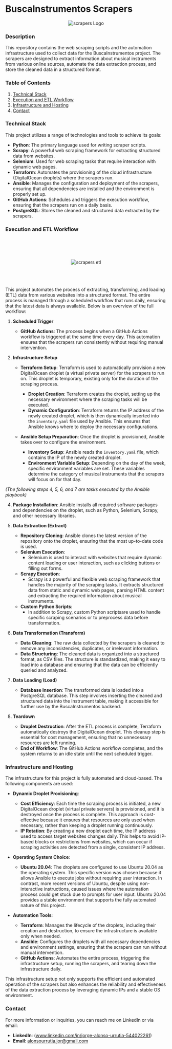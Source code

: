 # BuscaInstrumentos Scrapers
  
<div align="center">
  <img src="https://github.com/jorgeiras/buscainstrumentos_scrapers/blob/main/images/buscainstrumentoslogo.png" alt="scrapers Logo">
</div>
  
### Description
This repository contains the web scraping scripts and the automation infrastructure used to collect data for the BuscaInstrumentos project. The scrapers are designed to extract information about musical instruments from various online sources, automate the data extraction process, and store the cleaned data in a structured format.

### Table of Contents
1. [Technical Stack](#technical-stack)
2. [Execution and ETL Workflow](#execution-and-etl-workflow)
3. [Infrastructure and Hosting](#infrastructure-and-hosting)
4. [Contact](#contact)

### Technical Stack
This project utilizes a range of technologies and tools to achieve its goals:
- **Python**: The primary language used for writing scraper scripts.
- **Scrapy**: A powerful web scraping framework for extracting structured data from websites.
- **Selenium**: Used for web scraping tasks that require interaction with dynamic web pages.
- **Terraform**: Automates the provisioning of the cloud infrastructure (DigitalOcean droplets) where the scrapers run.
- **Ansible**: Manages the configuration and deployment of the scrapers, ensuring that all dependencies are installed and the environment is properly set up.
- **GitHub Actions**: Schedules and triggers the execution workflow, ensuring that the scrapers run on a daily basis.
- **PostgreSQL**: Stores the cleaned and structured data extracted by the scrapers.

### Execution and ETL Workflow
<br><br>  
<div align="center">
  <img src="https://github.com/jorgeiras/buscainstrumentos_scrapers/blob/main/images/scrapers_etl.png" alt="scrapers etl" style="margin-top: 20px; margin-bottom: 20px;">
</div>
<br><br>  

This project automates the process of extracting, transforming, and loading (ETL) data from various websites into a structured format. The entire process is managed through a scheduled workflow that runs daily, ensuring that the latest data is always available. Below is an overview of the full workflow:

1. **Scheduled Trigger**
   - **GitHub Actions**: The process begins when a GitHub Actions workflow is triggered at the same time every day. This automation ensures that the scrapers run consistently without requiring manual intervention.

2. **Infrastructure Setup**
   - **Terraform Setup**: Terraform is used to automatically provision a new DigitalOcean droplet (a virtual private server) for the scrapers to run on. This droplet is temporary, existing only for the duration of the scraping process.
     - **Droplet Creation**: Terraform creates the droplet, setting up the necessary environment where the scraping tasks will be executed.
     - **Dynamic Configuration**: Terraform returns the IP address of the newly created droplet, which is then dynamically inserted into the `inventory.yaml` file used by Ansible. This ensures that Ansible knows where to deploy the necessary configurations.

   - **Ansible Setup Preparation**: Once the droplet is provisioned, Ansible takes over to configure the environment. 
     - **Inventory Setup**: Ansible reads the `inventory.yaml` file, which contains the IP of the newly created droplet.
     - **Environment Variable Setup**: Depending on the day of the week, specific environment variables are set. These variables determine the category of musical instruments that the scrapers will focus on for that day.

*(The following steps 4, 5, 6, and 7 are tasks executed by the Ansible playbook)*
  
4. **Package Installation**: Ansible installs all required software packages and dependencies on the droplet, such as Python, Selenium, Scrapy, and other necessary libraries.

5. **Data Extraction (Extract)**
   - **Repository Cloning**: Ansible clones the latest version of the repository onto the droplet, ensuring that the most up-to-date code is used.
   - **Selenium Execution**: 
     - Selenium is used to interact with websites that require dynamic content loading or user interaction, such as clicking buttons or filling out forms.
   - **Scrapy Execution**:
     - Scrapy is a powerful and flexible web scraping framework that handles the majority of the scraping tasks. It extracts structured data from static and dynamic web pages, parsing HTML content and extracting the required information about musical instruments.
   - **Custom Python Scripts**: 
     - In addition to Scrapy, custom Python scriptsare used to handle specific scraping scenarios or to preprocess data before transformation.

6. **Data Transformation (Transform)**
   - **Data Cleaning**: The raw data collected by the scrapers is cleaned to remove any inconsistencies, duplicates, or irrelevant information.
   - **Data Structuring**: The cleaned data is organized into a structured format, as CSV files. The structure is standardized, making it easy to load into a database and ensuring that the data can be efficiently queried and analyzed.

7. **Data Loading (Load)**
   - **Database Insertion**: The transformed data is loaded into a PostgreSQL database. This step involves inserting the cleaned and structured data into the Instrument table, making it accessible for further use by the BuscaInstrumentos backend.

8. **Teardown**
   - **Droplet Destruction**: After the ETL process is complete, Terraform automatically destroys the DigitalOcean droplet. This cleanup step is essential for cost management, ensuring that no unnecessary resources are left running.
   - **End of Workflow**: The GitHub Actions workflow completes, and the system returns to an idle state until the next scheduled trigger.


### Infrastructure and Hosting
The infrastructure for this project is fully automated and cloud-based. The following components are used:
- **Dynamic Droplet Provisioning**:
  - **Cost Efficiency**: Each time the scraping process is initiated, a new DigitalOcean droplet (virtual private servers) is provisioned, and it is destroyed once the process is complete. This approach is cost-effective because it ensures that resources are only used when necessary, rather than keeping a droplet running continuously.
  - **IP Rotation**: By creating a new droplet each time, the IP address used to access target websites changes daily. This helps to avoid IP-based blocks or restrictions from websites, which can occur if scraping activities are detected from a single, consistent IP address.

- **Operating System Choice**:
  - **Ubuntu 20.04**: The droplets are configured to use Ubuntu 20.04 as the operating system. This specific version was chosen because it allows Ansible to execute jobs without requiring user interaction. In contrast, more recent versions of Ubuntu, despite using non-interactive instructions, caused issues where the automation process could get stuck due to prompts for user input. Ubuntu 20.04 provides a stable environment that supports the fully automated nature of this project.

- **Automation Tools**:
  - **Terraform**: Manages the lifecycle of the droplets, including their creation and destruction, to ensure the infrastructure is available only when needed.
  - **Ansible**: Configures the droplets with all necessary dependencies and environment settings, ensuring that the scrapers can run without manual intervention.
  - **GitHub Actions**: Automates the entire process, triggering the infrastructure setup, running the scrapers, and tearing down the infrastructure daily.
  
This infrastructure setup not only supports the efficient and automated operation of the scrapers but also enhances the reliability and effectiveness of the data extraction process by leveraging dynamic IPs and a stable OS environment.

### Contact
For more information or inquiries, you can reach me on LinkedIn or via email:
- **LinkedIn**: (www.linkedin.com/in/jorge-alonso-urrutia-544022261)
- **Email**: [alonsourrutia.jor@gmail.com](mailto:alonsourrutia.jor@gmail.com)

